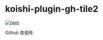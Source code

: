 # koishi-plugin-gh-tile2

[![npm](https://img.shields.io/npm/v/koishi-plugin-gh-tile2?style=flat-square)](https://www.npmjs.com/package/koishi-plugin-gh-tile2)

Github 查瓷砖
